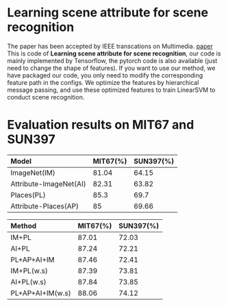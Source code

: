 # Learning scene attribute for scene recognition
The paper has been accepted by IEEE transcations on Multimedia. [paper](https://ieeexplore.ieee.org/stamp/stamp.jsp?tp=&arnumber=8851274)
This is code of **Learning scene attribute for scene recognition**, our code is mainly implemented by Tensorflow, the pytorch code is also available (just need to change the shape of features). If you want to use our method, we have packaged our code, you only need to modify the corresponding feature path in the configs. We optimize the features by hierarchical message passing, and use these optimized features to train LinearSVM to conduct scene recognition.

# Evaluation results on MIT67 and SUN397
|Model|MIT67(%)|SUN397(%)|
|:---|:---|:---|
|ImageNet(IM)|81.04|64.15|
|Attribute-ImageNet(AI)|82.31|63.82|
|Places(PL)|85.3|69.7|
|Attribute-Places(AP)|85|69.66|

|Method|MIT67(%)|SUN397(%)|
|:---|:---|:---|
|IM+PL|87.01|72.03|
|AI+PL|87.24|72.21|
|PL+AP+AI+IM|87.46|72.41|
|IM+PL(w.s)|87.39|73.81|
|AI+PL(w.s)|87.84|73.85|
|PL+AP+AI+IM(w.s)|88.06|74.12|
